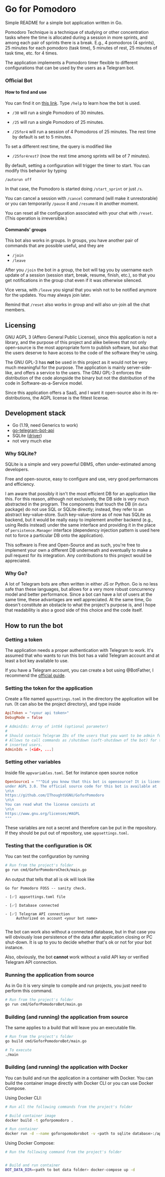 # Go for Pomodoro

Simple README for a simple bot application written in Go.

Pomodoro Technique is a technique of studying or other concentration tasks
where the time is allocated during a session in more sprints, and among each
pair of sprints there is a break. E.g., 4 pomodoros (4 sprints), 25 minutes
for each pomodoro (task time), 5 minutes of rest, 25 minutes of task time, etc.
for 4 times.

The application implements a Pomodoro timer flexible to different
configurations that can be used by the users as a Telegram bot.

### Official Bot

#### How to find and use

You can find it on [this link](https://t.me/go4pom_bot). Type `/help` to learn how
the bot is used.

* `/30` will run a single Pomodoro of 30 minutes.

* `/25` will run a single Pomodoro of 25 minutes.

* `/25for4` will run a session of 4 Pomodoros of 25 minutes. The rest time by
default is set to 5 minutes.

To set a different rest time, the query is modified like

* `/25for4rest7` (now the rest time among sprints will be of 7 minutes).

By default, setting a configuration will trigger the timer to start. You can
modify this behavior by typing

`/autorun off`

In that case, the Pomodoro is started doing `/start_sprint` or just `/s`.

You can cancel a session with `/cancel` command (will make it unrestorable)
or you can temporarily `/pause` it and `/resume` it in another moment.

You can reset all the configuration associated with your chat with `/reset`.
(This operation is irreversible.)

#### Commands' groups

This bot also works in groups. In groups, you have another pair of commands
that are possible useful, and they are

* `/join`
* `/leave`

After you `/join` the bot in a group, the bot will tag you by username each
update of a session (session start, break, resume, finish, etc.), so that you
get notifications in the group chat even if it was otherwise silenced.

Vice versa, with `/leave` you signal that you wish not to be notified anymore
for the updates. You may always join later.

Remind that `/reset` also works in group and will also un-join all the chat
members.

## Licensing

GNU AGPL 3 (Affero General Public License), since this application is not a
library, and the purpose of this project and alike believes that not only
open-source is the most appropriate form to publish software, but also that
the users deserve to have access to the code of the software they're using.

The GNU GPL-3 has **not** be used in this project as it would not be very much
meaningful for the purpose. The application is mainly server-side-like, and
offers a service to the users. The GNU GPL-3 enforces the distribution of the
code alongside the binary but not the distribution of the code in
Software-as-a-Service model.

Since this application offers a SaaS, and I want it open-source also in its
re-distributions, the AGPL license is the fittest license.

## Development stack

- Go (1.19, need Generics to work)
- [go-telegram-bot-api](https://github.com/go-telegram-bot-api/telegram-bot-api)
- SQLite ([driver](https://modernc.org/sqlite))
- not very much else

### Why SQLite?

SQLite is a simple and very powerful DBMS, often under-estimated among
developers.

Free and open-source, easy to configure and use, very good performances and
efficiency.

I am aware that possibly it isn't the most efficient DB for an application
like this. For this reason, although not exclusively, the DB side is very much
abstracted in the program. The components that touch the DB (in `data` package)
do not use SQL or SQLite directly; instead, they refer to an abstract
key-value-store. Such key-value-store as of now has SQLite as backend, but
it would be really easy to implement another backend (e.g., using Redis
instead) under the same interface and providing it in the place of
`persistence.Manager` interface (dependency injection pattern is used here not
to force a particular DB onto the application).

This software is Free and Open-Source and as such, you're free to implement
your own a different DB underneath and eventually to make a pull request for
its integration. Any contributions to this project would be appreciated.

### Why Go?

A lot of Telegram bots are often written in either JS or Python. Go is no less
safe than these languages, but allows for a very more robust concurrency model
and better performance. Since a bot can have a lot of users at the same
time, these advantages are well appreciated. At the same time, Go doesn't
constitute an obstacle to what the project's purpose is, and I hope that
readability is also a good side of this choice and the code itself.

## How to run the bot

### Getting a token
The application needs a proper authentication with Telegram to work. It's
assumed that who wants to run this bot has a valid Telegram account and at
least a bot key available to use.

If you have a Telegram account, you can create a bot using @BotFather, I
recommend the [official guide](https://core.telegram.org/bots#6-botfather).

### Setting the token for the application

Create a file named `appsettings.toml` in the directory the application will
be run. (It can also be the project directory), and type inside

```toml
ApiToken = "<your api token>"
DebugMode = false

# AdminIds: Array of int64 (optional parameter)
#
# Should contain Telegram IDs of the users that you want to be admin for the bot
# Allows to call commands as /shutdown (soft-shutdown of the bot) for the
# inserted users.
AdminIds = [<id>, ...]
```

### Setting other variables

Inside file `appvariables.toml`. Set for instance open source notice

```toml
OpenSource1 = """Did you know that this bot is opensource? It is licensed \
under AGPL 3.0. The official source code for this bot is available at
\n\n
https://github.com/IThoughtUGNU/GoforPomodoro
\n\n
You can read what the license consists at
\n\n
https://www.gnu.org/licenses/#AGPL
"""
```

These variables are not a secret and therefore can be put in the repository.
If they should be put out of repository, use `appsettings.toml`.

### Testing that the configuration is OK

You can test the configuration by running

```bash
# Run from the project's folder
go run cmd/GoforPomodoroCheck/main.go
```

An output that tells that all is ok will look like

```
Go for Pomodoro FOSS -- sanity check.

- [✅] appsettings.toml file

- [✅] Database connected

- [✅] Telegram API connection
     Authorized on account <your bot name>


```

The bot can work also without a connected database, but in that case you will
obviously lose persistence of the data after application closing or PC
shut-down. It is up to you to decide whether that's ok or not for your bot
instance.

Also, obviously, the bot **cannot** work without a valid API key or verified
Telegram API connection.

### Running the application from source

As in Go it is very simple to compile and run projects, you just need to
perform this command.

```bash
# Run from the project's folder
go run cmd/GoforPomodoroBot/main.go
```

### Building (and running) the application from source

The same applies to a build that will leave you an executable file. 

```bash
# Run from the project's folder
go build cmd/GoforPomodoroBot/main.go

# To execute
./main
```

### Building (and running) the application with Docker

You can build and run the application in a container with Docker. You can build the container image directly with Docker CLI or you can use Docker Compose.

Using Docker CLI:

```bash
# Run all the following commands from the project's folder

# Build container image
docker build -t goforpomodoro .

# Run container
docker run -d --name goforopomodorobot -v <path to sqlite database>:/app/data/go4pom_data.db -v <path to appsettings.toml>:/app/appsettings.toml goforpomodoro
```

Using Docker Compose:

```bash
# Run the following command from the project's folder


# Build and run container
BOT_DATA_DIR=<path to bot data folder> docker-compose up -d
```
